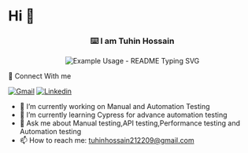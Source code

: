 # Hi  👋
<!-- markdownlint-disable MD033 MD041 -->
<p align="center">
  <h3 align="center">⌨️ I am Tuhin Hossain</h3>
</p>

<p align="center">
  <img src="https://readme-typing-svg.demolab.com/?lines=A Passionate SQA Trainee!&font=Fira%20Code&center=true&width=380&height=50&duration=4000&pause=1000" alt="Example Usage - README Typing SVG">
</p>


💙 Connect With me

<!-- markdownlint-disable MD033 -->
<p align="left">
  <a href="tuhinhossain212209@gmail.com"><img alt="Gmail" title="Gmail" src="https://img.shields.io/badge/-Gmail-White?style=for-the-badge&logo=Gmail&logoColor=White"/></a>
  <a href="https://www.linkedin.com/in/tuhin-hossain-73a791157/"><img alt="Linkedin" title="Linkedin" src="https://img.shields.io/badge/-Linkedin-ea4aaa?style=for-the-badge&logo=Linkedin&logoColor=Blue"/></a>
</p>


- 🔭 I’m currently working on Manual and Automation Testing
- 🌱 I’m currently learning Cypress for advance automation testing
- 💬 Ask me about  Manual testing,API testing,Performance testing and Automation testing
- 📫 How to reach me: tuhinhossain212209@gmail.com


